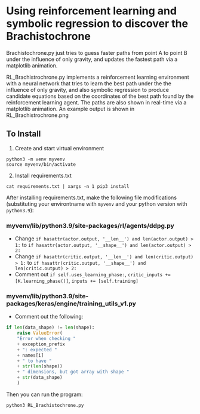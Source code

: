# Using reinforcement learning and symbolic regression to discover the Brachistochrone

Brachistochrone.py just tries to guess faster paths from point A to point B under the influence of only gravity, and updates the fastest path via a matplotlib animation.

RL_Brachistrochrone.py implements a reinforcement learning environment with a neural network that tries to learn the best path under the the influence of only gravity, and also symbolic regression to produce candidate equations based on the coordinates of the best path found by the reinforcement learning agent. The paths are also shown in real-time via a matplotlib animation. An example output is shown in RL_Brachistrochrone.png

## To Install



1. Create and start virtual environment
```
python3 -m venv myvenv
source myvenv/bin/activate
```
2. Install requirements.txt
``` 
cat requirements.txt | xargs -n 1 pip3 install
```

After installing requirements.txt, make the following file modifications (substituting your environtname with `myvenv` and your python version with ```python3.9```):

### myvenv/lib/python3.9/site-packages/rl/agents/ddpg.py 
 - Change `if hasattr(actor.output, '__len__') and len(actor.output) > 1:` to `if hasattr(actor.output, '__shape__') and len(actor.output) > 2:`
 - Change `if hasattr(critic.output, '__len__') and len(critic.output) > 1:` to `if hasattr(critic.output, '__shape__') and len(critic.output) > 2:`
 -  Comment out `if self.uses_learning_phase:`, `critic_inputs += [K.learning_phase()]`, `inputs += [self.training]`

### myvenv/lib/python3.9/site-packages/keras/engine/training_utils_v1.py
 - Comment out the following:

```python
if len(data_shape) != len(shape):
    raise ValueError(
	"Error when checking "
	+ exception_prefix
	+ ": expected "
	+ names[i]
	+ " to have "
	+ str(len(shape))
	+ " dimensions, but got array with shape "
	+ str(data_shape)
    )
```

Then you can run the program:

```
python3 RL_Brachistochrone.py
```
